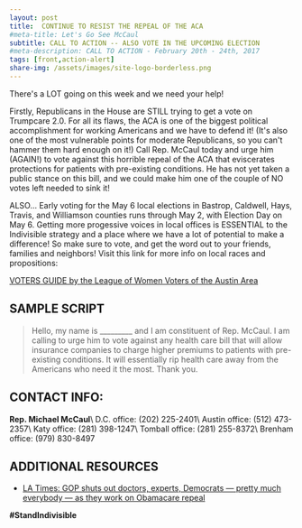 ```yaml
---
layout: post
title:  CONTINUE TO RESIST THE REPEAL OF THE ACA
#meta-title: Let's Go See McCaul
subtitle: CALL TO ACTION -- ALSO VOTE IN THE UPCOMING ELECTION
#meta-description: CALL TO ACTION - February 20th - 24th, 2017
tags: [front,action-alert]
share-img: /assets/images/site-logo-borderless.png
---
```

There's a LOT going on this week and we need your help!

Firstly, Republicans in the House are STILL trying to get a
vote on Trumpcare 2.0. For all its flaws, the ACA is one of
the biggest political accomplishment for working Americans
and we have to defend it! (It's also one of the most vulnerable
points for moderate Republicans, so you can't hammer them hard
enough on it!) Call Rep. McCaul today and urge him (AGAIN!)
to vote against this horrible repeal of the ACA that eviscerates
protections for patients with pre-existing conditions. He has
not yet taken a public stance on this bill, and we could make
him one of the couple of NO votes left needed to sink it!

ALSO... Early voting for the May 6 local elections in Bastrop,
Caldwell, Hays, Travis, and Williamson counties runs through
May 2, with Election Day on May 6. Getting more progessive voices
in local offices is ESSENTIAL to the Indivisible strategy and
a place where we have a lot of potential to make a difference!
So make sure to vote, and get the word out to your friends,
families and neighbors! Visit this link for more info on local
races and propositions:

[VOTERS GUIDE by the League of Women Voters of the Austin Area](http://lwvaustin.org/votersguide/May%202017%20Voters%20Guide%20-%20English.pdf)


## SAMPLE SCRIPT

> Hello, my name is &#95;&#95;&#95;&#95;&#95;&#95;&#95;&#95;&#95; and
> I am constituent of Rep. McCaul. I am calling to urge him to vote
> against any health care bill that will allow insurance companies to
> charge higher premiums to patients with pre-existing conditions. It
> will essentially rip health care away from the Americans who need it
> the most. Thank you.

## CONTACT INFO:

**Rep. Michael McCaul**\\
D.C. office: (202) 225-2401\\
Austin office: (512) 473-2357\\
Katy office: (281) 398-1247\\
Tomball office: (281) 255-8372\\
Brenham office: (979) 830-8497

## ADDITIONAL RESOURCES
* [LA Times: GOP shuts out doctors, experts, Democrats — pretty much everybody — as they work on Obamacare repeal](http://www.latimes.com/politics/la-na-pol-obamacare-republican-bubble-20170427-story.html)

**#StandIndivisible**
